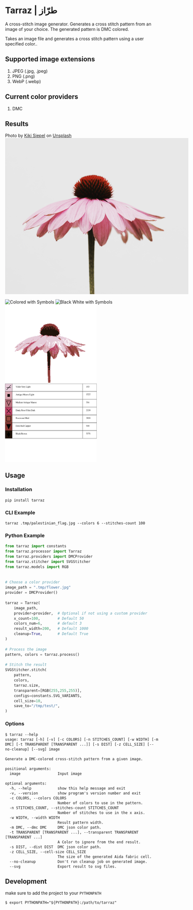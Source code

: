 # Tarraz | طرّاز
A cross-stitch image generator.
Generates a cross stitch pattern from an image of your choice. The generated pattern is DMC colored.

Takes an image file and generates a cross stitch pattern using a user specified color..

## Supported image extensions
1. JPEG (.jpg, .jpeg)
2. PNG (.png)
3. WebP (.webp)

## Current color providers
1. DMC

## Results

Photo by [Kiki Siepel](https://unsplash.com/@studiokiek?utm_source=unsplash&utm_medium=referral&utm_content=creditCopyText) on [Unsplash](https://unsplash.com/images/nature/flower?utm_source=unsplash&utm_medium=referral&utm_content=creditCopyText)
<img src="https://github.com/nitfe/tarraz/raw/v0.0.1/images/flower.jpg" alt="Alt text" style="display: inline-block; margin: 0 auto; max-width: 600px"/>

<img src="https://github.com/nitfe/tarraz/raw/v0.0.1/images/colored_symbols.jpg" alt="Colored with Symbols" style="display: inline-block; margin: 0 auto; max-width: 300px"/>
<img src="https://github.com/nitfe/tarraz/raw/v0.0.1/images/black_white_symbols.jpg" alt="Black White with Symbols" style="display: inline-block; margin: 0 auto; max-width: 300px"/>
<img src="https://github.com/nitfe/tarraz/raw/v0.0.1/images/colored.jpg" alt="Colored" style="display: inline-block; margin: 0 auto; max-width: 300px"/>
<img src="https://github.com/nitfe/tarraz/raw/v0.0.1/images/key.jpg" alt="Keys" style="display: inline-block; margin: 0 auto; max-width: 300px; height: 256px"/>


## Usage
### Installation
```
pip install tarraz
```

### CLI Example
```shell
tarraz .tmp/palestinian_flag.jpg --colors 6 --stitches-count 100
```

### Python Example
```python
from tarraz import constants
from tarraz.processor import Tarraz
from tarraz.providers import DMCProvider
from tarraz.stitcher import SVGStitcher
from tarraz.models import RGB


# Choose a color provider
image_path = ".tmp/flower.jpg"
provider = DMCProvider()

tarraz = Tarraz(
    image_path,
    provider=provider,  # Optional if not using a custom provider
    x_count=100,        # Default 50
    colors_num=6,       # default 3
    result_width=200,   # Default 1000
    cleanup=True,       # Default True
)

# Process the image
pattern, colors = tarraz.process()

# Stitch the result
SVGStitcher.stitch(
    pattern,
    colors,
    tarraz.size,
    transparent=[RGB(255,255,255)],
    configs=constants.SVG_VARIANTS,
    cell_size=10,
    save_to="/tmp/test/",
)

```

### Options
```shell
$ tarraz --help
usage: tarraz [-h] [-v] [-c COLORS] [-n STITCHES_COUNT] [-w WIDTH] [-m DMC] [-t TRANSPARENT [TRANSPARENT ...]] [-s DIST] [-z CELL_SIZE] [--no-cleanup] [--svg] image

Generate a DMC-colored cross-stitch pattern from a given image.

positional arguments:
  image                 Input image

optional arguments:
  -h, --help            show this help message and exit
  -v, --version         show program's version number and exit
  -c COLORS, --colors COLORS
                        Number of colors to use in the pattern.
  -n STITCHES_COUNT, --stitches-count STITCHES_COUNT
                        Number of stitches to use in the x axis.
  -w WIDTH, --width WIDTH
                        Result pattern width.
  -m DMC, --dmc DMC     DMC json color path.
  -t TRANSPARENT [TRANSPARENT ...], --transparent TRANSPARENT [TRANSPARENT ...]
                        A Color to ignore from the end result.
  -s DIST, --dist DIST  DMC json color path.
  -z CELL_SIZE, --cell-size CELL_SIZE
                        The size of the generated Aida fabric cell.
  --no-cleanup          Don't run cleanup job on generated image.
  --svg                 Export result to svg files.
```
 

## Development
make sure to add the project to your `PYTHONPATH`

```shell
$ export PYTHONPATH="${PYTHONPATH}:/path/to/tarraz"
```